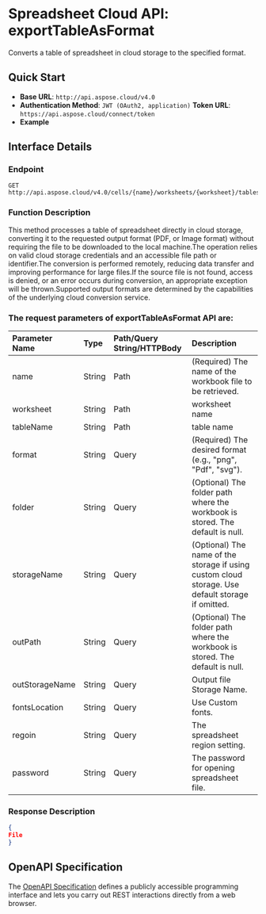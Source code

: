 # **Spreadsheet Cloud API: exportTableAsFormat**

Converts a table of spreadsheet in cloud storage to the specified format. 


## **Quick Start**

- **Base URL**: `http://api.aspose.cloud/v4.0`
- **Authentication Method**: `JWT (OAuth2, application)`  **Token URL**: `https://api.aspose.cloud/connect/token`
- **Example** 

## **Interface Details**

### **Endpoint** 

```
GET http://api.aspose.cloud/v4.0/cells/{name}/worksheets/{worksheet}/tables/{tableName}
```
### **Function Description**
This method processes a table of spreadsheet directly in cloud storage, converting it to the requested output format (PDF, or Image format) without requiring the file to be downloaded to the local machine.The operation relies on valid cloud storage credentials and an accessible file path or identifier.The conversion is performed remotely, reducing data transfer and improving performance for large files.If the source file is not found, access is denied, or an error occurs during conversion, an appropriate exception will be thrown.Supported output formats are determined by the capabilities of the underlying cloud conversion service.

### The request parameters of **exportTableAsFormat** API are: 

| Parameter Name | Type | Path/Query String/HTTPBody | Description | 
| :- | :- | :- |:- | 
|name|String|Path|(Required) The name of the workbook file to be retrieved.|
|worksheet|String|Path|worksheet name|
|tableName|String|Path|table name|
|format|String|Query|(Required) The desired format  (e.g., "png", "Pdf", "svg").|
|folder|String|Query|(Optional) The folder path where the workbook is stored. The default is null.|
|storageName|String|Query|(Optional) The name of the storage if using custom cloud storage. Use default storage if omitted.|
|outPath|String|Query|(Optional) The folder path where the workbook is stored. The default is null.|
|outStorageName|String|Query|Output file Storage Name.|
|fontsLocation|String|Query|Use Custom fonts.|
|regoin|String|Query|The spreadsheet region setting.|
|password|String|Query|The password for opening spreadsheet file.|

### **Response Description**
```json
{
File
}
```


## OpenAPI Specification

The [OpenAPI Specification](https://reference.aspose.cloud/cells/#/ConversionController/ExportTableAsFormat) defines a publicly accessible programming interface and lets you carry out REST interactions directly from a web browser.

